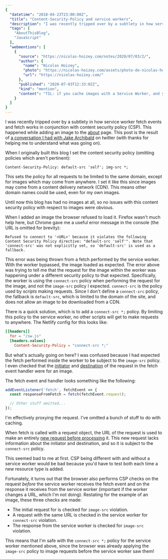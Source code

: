 ```yaml
---
{
  "datetime": "2018-04-23T23:00:00Z",
  "title": "Content-Security-Policy and service workers",
  "description": "I was recently tripped over by a subtlety in how service worker fetch events and fetch works in conjunction with content security policy.",
  "tags": [
    "AboutThisBlog",
    "JavaScript"
  ],
  "webmentions": [
    {
      "source": "https://nicolas-hoizey.com/notes/2020/07/03/2/",
      "author": {
        "name": "Nicolas Hoizey",
        "photo": "https://nicolas-hoizey.com/assets/photo-de-nicolas-hoizey.jpg",
        "url": "https://nicolas-hoizey.com/"
      },
      "published": "2020-07-03T12:33:02Z",
      "kind": "mention",
      "content": "TIL: if you cache images with a Service Worker, and you have a Content Security Policy, the image's origin should be in both the img-src and connect-src directives..."
    }
  ]
}
---
```

I was recently tripped over by a subtlety in how service worker fetch events
and fetch works in conjunction with content security policy (CSP). This happened
while adding an image to the [about](/about) page. This post is the result of
[a conversation I had with Jake Archibald][convo] on twitter (with thanks for
helping me to understand what was going on).

When I originally built this blog I set the content security policy (omitting
policies which aren't pertinent):

```properties
Content-Security-Policy: default-src 'self'; img-src *;
```

This sets the policy for all requests to be limited to the same domain, except
for images which may come from anywhere. I set it like this since images may
come from a content delivery network (CDN). This means other domain names could
be used, even for my own images.

Until now this blog has had no images at all, so no issues with this content
security policy with respect to images were obvious.

When I added an image the browser refused to load it. Firefox wasn't much help
here, but Chrome gave me a useful error message in the console (the URL is
omitted for brevity):

```plaintext
Refused to connect to '<URL>' because it violates the following Content Security Policy directive: "default-src 'self'". Note that 'connect-src' was not explicitly set, so 'default-src' is used as a fallback.
```

This error was being thrown from a fetch performed by the service worker. With
the worker bypassed, the image loaded as expected. The error above was trying to
tell me that the request for the image within the worker was happening under
a different security policy to that expected. Specifically, the worker is using
the `connect-src` policy when performing the request for the image, and not the
`image-src` policy I expected. `connect-src` is the policy used by _scripts_
making requests. Since I don't define a `connect-src` policy, the fallback is
`default-src`, which is limited to the domain of the site, and does not allow an
image to be downloaded from a CDN.

There is a quick solution, which is to add a `connect-src *;` policy. By
limiting this policy to the service worker, no other scripts will get to make
requests to anywhere. The Netlify config for this looks like:

```toml
[[headers]]
  for = "/sw.js"
  [headers.values]
    Content-Security-Policy = "connect-src *;"
```

But what's actually going on here? I was confused because I had expected
the fetch performed inside the worker to be subject to the `image-src` policy.
I even checked that the [initiator][initiator] and [destination][destination] of
the request in the fetch event handler were for an image.

The fetch event and handler looks something like the following:

```javascript
addEventListener('fetch', fetchEvent => {
  const responseFromFetch = fetch(fetchEvent.request);

  // Other stuff omitted...
});
```

I'm effectively proxying the request. I've omitted a bunch of stuff to do with
caching.

When fetch is called with a request object, the URL of the request is used to
make an entirely [new request before processing][new-req] it. This new request
lacks information about the initiator and destination, and so it is subject to
the `connect-src` policy.

This seemed bad to me at first. CSP being different with and without a service
worker would be bad because you'd have to test both each time a new resource
type is added.

Fortunately, it turns out that the browser also performs CSP checks on the
request _before_ the service worker receives the fetch event and on the response
it receives from the service worker (important if the worker changes a URL,
which I'm not doing). Restating for the example of an image, these three checks
are made:

 - The initial request for is checked for `image-src` violation.
 - A request with the same URL is checked in the  service worker for `connect-src` violation.
 - The response from the service worker is checked for `image-src` violation.

This means that I'm safe with the `connect-src *;` policy for the service worker
mentioned above, since the browser was already applying the `image-src` policy
to image requests before the service worker saw them!

[convo]: https://twitter.com/jaffathecake/status/988402162312114177
[initiator]: https://fetch.spec.whatwg.org/#concept-request-initiator
[destination]: https://fetch.spec.whatwg.org/#concept-request-destination
[new-req]: https://fetch.spec.whatwg.org/#fetch-method
